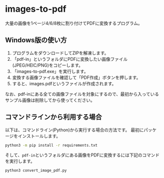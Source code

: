# images-to-pdf

大量の画像を1ページ4/6/8枚に割り付けてPDFに変換するプログラム。

## Windows版の使い方

1. プログラムをダウンロードしてZIPを解凍します。
2. 「pdf-in」というフォルダにPDFに変換したい画像ファイル(JPEG/HEIC/PNG)をコピーします。
3. 「images-to-pdf.exe」を実行します。
4. 変換する画像ファイルを確認して「PDF作成」ボタンを押します。
5. すると、images.pdfというファイルが作成されます。

なお、pdf-inにある全ての画像ファイルを対象にするので、最初から入っているサンプル画像は削除してから使ってください。



## コマンドラインから利用する場合

以下は、コマンドライン(Python)から実行する場合の方法です。
最初にパッケージをインストールします。

```sh
python3 -m pip install -r requirements.txt
```

そして、`pdf-in`というフォルダにある画像をPDFに変換するには下記のコマンドを実行します。

```sh
python3 convert_image_pdf.py
```
